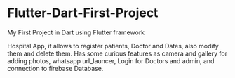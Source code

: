 # Flutter-Dart-First-Project
My First Project in Dart using Flutter framework


Hospital App, it allows to register patients, Doctor and Dates, also modify them and delete them. Has some curious features as camera and gallery for adding photos, whatsapp url_launcer, Login for Doctors and admin, and connection to firebase Database.
